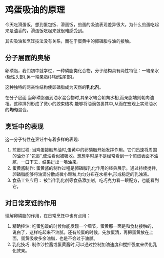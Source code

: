 # 鸡蛋吸油的原理
今天吃滑蛋饭，想到蛋包饭、滑蛋饭，煎蛋的吸油表现差异很大，为什么煎蛋吃起来是油香的，滑蛋饭吃起来就很难感受到。

其实吸油和烹饪技法没有关系，而在于蛋黄中的卵磷脂与油的接触。

## 分子层面的奥秘

卵磷脂，我们初中就学过，一种磷脂类化合物，分子结构具有两性特征：一端亲水(极性头部),另一端亲脂(非极性尾部)。

这种独特的两亲性结构使卵磷脂成为天然的**乳化剂**。

在分子层面,当卵磷脂遇到油水混合物时,其亲水端会朝向水相,而亲脂端则朝向油相。这种排列形成了微小的胶束结构,能够将油滴包裹其中,从而在宏观上实现油水的**均匀**混合。

## 烹饪中的表现

这一分子特性在烹饪中有着多样的表现:

1. 煎蛋过程: 当鸡蛋接触热油时,蛋黄中的卵磷脂开始发挥作用。它们迅速将周围的油分子"包裹",使油看似被吸收。想想平时是不是经常看到一个煎蛋表面不油腻，一口下去，结果迸出一嘴油来。
2. 蛋黄酱制作: 蛋黄酱的制作过程是卵磷脂乳化作用的经典展示。通过持续搅拌,卵磷脂能够将油滴分散成微小颗粒,均匀分布在水相中,形成稳定的乳浊液。
3. 食品工业应用： 被当作乳化剂等食品添加剂，吃巧克力看一眼配方，也能看到它。

## 对日常烹饪的作用

理解卵磷脂的作用，在日常烹饪中也有点用：

1. 精确控油: 吃蛋包饭的时候你能发现一个细节，蛋黄那一面是和食材接触的，说白了，这样吃起来不油腻。还有煎蛋的时候，先放蛋清，再把蛋黄放在上面，蛋黄吸收多余油脂，也是不会过于油腻。
2. 乳化技巧: 制作沙拉酱或蛋黄酱时,可以通过控制加油速度和搅拌强度来优化乳化效果。